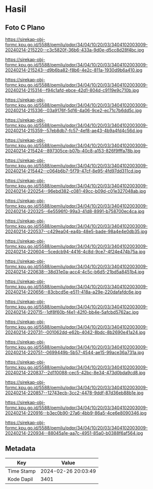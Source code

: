 # Hasil

## Foto C Plano

https://sirekap-obj-formc.kpu.go.id/5588/pemilu/pdpr/34/04/10/20/03/3404102003009-20240214-215220--c3c5820f-36b6-433a-9d0e-d5cc8d28f4bc.jpg

https://sirekap-obj-formc.kpu.go.id/5588/pemilu/pdpr/34/04/10/20/03/3404102003009-20240214-215243--d9b6ba82-f8b6-4e2c-811a-1930d9b6a410.jpg

https://sirekap-obj-formc.kpu.go.id/5588/pemilu/pdpr/34/04/10/20/03/3404102003009-20240214-215314--f94c1afd-ebce-42d1-804d-c9119e9c710b.jpg

https://sirekap-obj-formc.kpu.go.id/5588/pemilu/pdpr/34/04/10/20/03/3404102003009-20240214-215336--03a9176f-5d16-4a06-9ce2-ec71c7b6dd5c.jpg

https://sirekap-obj-formc.kpu.go.id/5588/pemilu/pdpr/34/04/10/20/03/3404102003009-20240214-215359--57eb8db7-fc57-4ef8-ae43-4b9a4fd4c56d.jpg

https://sirekap-obj-formc.kpu.go.id/5588/pemilu/pdpr/34/04/10/20/03/3404102003009-20240214-215424--897305ce-b07b-40c8-a153-826f9fffa78b.jpg

https://sirekap-obj-formc.kpu.go.id/5588/pemilu/pdpr/34/04/10/20/03/3404102003009-20240214-215442--c064b6b7-5f79-47cf-8e95-4fd97dd311cd.jpg

https://sirekap-obj-formc.kpu.go.id/5588/pemilu/pdpr/34/04/10/20/03/3404102003009-20240214-220254--96ebd382-c081-49cc-b09d-c01e327048ab.jpg

https://sirekap-obj-formc.kpu.go.id/5588/pemilu/pdpr/34/04/10/20/03/3404102003009-20240214-220325--6e5596f0-99a3-41d8-8991-b758700ec4ca.jpg

https://sirekap-obj-formc.kpu.go.id/5588/pemilu/pdpr/34/04/10/20/03/3404102003009-20240214-220537--c429ea04-ea4b-48e5-bade-98a4e4e0db35.jpg

https://sirekap-obj-formc.kpu.go.id/5588/pemilu/pdpr/34/04/10/20/03/3404102003009-20240214-220604--5cedcb94-4416-4c8d-9ce7-4f24e474b75a.jpg

https://sirekap-obj-formc.kpu.go.id/5588/pemilu/pdpr/34/04/10/20/03/3404102003009-20240214-220638--38d31e0a-acc4-4c5c-b6d5-21bd5a8451b4.jpg

https://sirekap-obj-formc.kpu.go.id/5588/pemilu/pdpr/34/04/10/20/03/3404102003009-20240214-220656--83cbcd5e-e511-418a-a29e-220dafafdc6e.jpg

https://sirekap-obj-formc.kpu.go.id/5588/pemilu/pdpr/34/04/10/20/03/3404102003009-20240214-220715--1df8f60b-f4e1-42f0-bb4e-5afcbd5762ac.jpg

https://sirekap-obj-formc.kpu.go.id/5588/pemilu/pdpr/34/04/10/20/03/3404102003009-20240214-220731--001062dd-e62b-4042-8bdc-8b2690e41a24.jpg

https://sirekap-obj-formc.kpu.go.id/5588/pemilu/pdpr/34/04/10/20/03/3404102003009-20240214-220751--0699449b-5b57-4544-ae15-99ace36a731a.jpg

https://sirekap-obj-formc.kpu.go.id/5588/pemilu/pdpr/34/04/10/20/03/3404102003009-20240214-220837--2d110088-cec5-42bc-8e34-473d0bda9cd8.jpg

https://sirekap-obj-formc.kpu.go.id/5588/pemilu/pdpr/34/04/10/20/03/3404102003009-20240214-220857--12743ecb-3cc2-4478-9ddf-87d36eb88b1e.jpg

https://sirekap-obj-formc.kpu.go.id/5588/pemilu/pdpr/34/04/10/20/03/3404102003009-20240214-220916--b3ec0b90-27a6-4bb9-86a5-4ce6e8090346.jpg

https://sirekap-obj-formc.kpu.go.id/5588/pemilu/pdpr/34/04/10/20/03/3404102003009-20240214-220934--88045a1e-aa7c-4951-85a0-b0388f6af564.jpg


## Metadata

| Key        | Value               |
| ---------- | ------------------- |
| Time Stamp | 2024-02-26 20:03:49 |
| Kode Dapil | 3401                |



